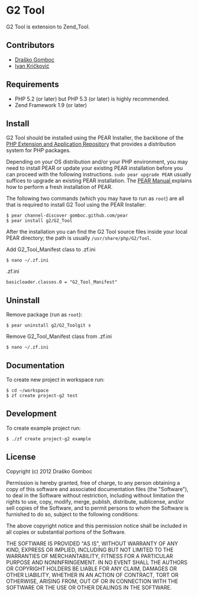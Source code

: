 G2 Tool
=======

G2 Tool is extension to Zend_Tool.

Contributors
------------

* [Draško Gomboc](https://github.com/gomboc)
* [Ivan Kričković](https://github.com/ivankoni)

Requirements
------------

* PHP 5.2 (or later) but PHP 5.3 (or later) is highly recommended.
* Zend Framework 1.9 (or later)

Install
-------

G2 Tool should be installed using the PEAR Installer, the backbone of the [PHP Extension and Application Repository](http://pear.php.net/) that provides a distribution system for PHP packages.

Depending on your OS distribution and/or your PHP environment, you may need to install PEAR or update your existing PEAR installation before you can proceed with the following instructions. `sudo pear upgrade PEAR` usually suffices to upgrade an existing PEAR installation. The [PEAR Manual ](http://pear.php.net/manual/en/installation.getting.php) explains how to perform a fresh installation of PEAR.

The following two commands (which you may have to run as `root`) are all that is required to install G2 Tool using the PEAR Installer:

    $ pear channel-discover gomboc.github.com/pear
    $ pear install g2/G2_Tool

After the installation you can find the G2 Tool source files inside your local PEAR directory; the path is usually `/usr/share/php/G2/Tool`.

Add G2_Tool_Manifest class to .zf.ini

	$ nano ~/.zf.ini
	
.zf.ini

	basicloader.classes.0 = "G2_Tool_Manifest"
	
Uninstall
---------

Remove package (run as `root`):

	$ pear uninstall g2/G2_Toolgit s
	
Remove G2_Tool_Manifest class from .zf.ini

	$ nano ~/.zf.ini

Documentation
-------------

To create new project in workspace run:

	$ cd ~/workspace
	$ zf create project-g2 test

Development
-----------

To create example project run:

	$ ./zf create project-g2 example
	
License
-------

Copyright (c) 2012 Draško Gomboc

Permission is hereby granted, free of charge, to any person obtaining a copy of this software and associated documentation files (the "Software"), to deal in the Software without restriction, including without limitation the rights to use, copy, modify, merge, publish, distribute, sublicense, and/or sell copies of the Software, and to permit persons to whom the Software is furnished to do so, subject to the following conditions:

The above copyright notice and this permission notice shall be included in all copies or substantial portions of the Software.

THE SOFTWARE IS PROVIDED "AS IS", WITHOUT WARRANTY OF ANY KIND, EXPRESS OR IMPLIED, INCLUDING BUT NOT LIMITED TO THE WARRANTIES OF MERCHANTABILITY, FITNESS FOR A PARTICULAR PURPOSE AND NONINFRINGEMENT. IN NO EVENT SHALL THE AUTHORS OR COPYRIGHT HOLDERS BE LIABLE FOR ANY CLAIM, DAMAGES OR OTHER LIABILITY, WHETHER IN AN ACTION OF CONTRACT, TORT OR OTHERWISE, ARISING FROM, OUT OF OR IN CONNECTION WITH THE SOFTWARE OR THE USE OR OTHER DEALINGS IN THE SOFTWARE.